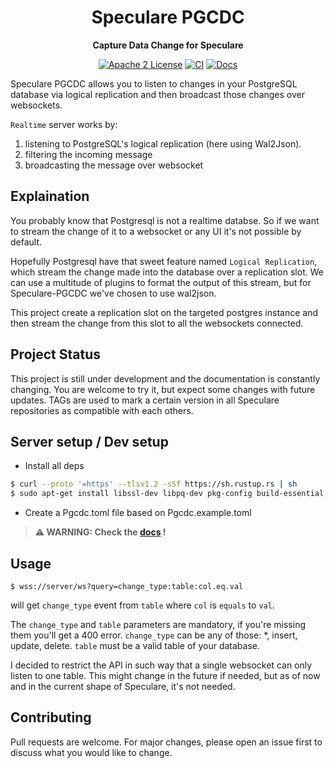 <div align="center">
  <h1>Speculare PGCDC</h1>
  <p>
    <strong>Capture Data Change for Speculare</strong>
  </p>
  <p>

[![Apache 2 License](https://img.shields.io/badge/license-Apache%202-blue.svg)](LICENSE)
[![CI](https://github.com/speculare-cloud/speculare-pgcdc/workflows/CI/badge.svg)](https://github.com/speculare-cloud/speculare-pgcdc/actions)
[![Docs](https://img.shields.io/badge/Docs-latest-green.svg)](https://docs.speculare.cloud)

  </p>
</div>

Speculare PGCDC allows you to listen to changes in your PostgreSQL database via logical replication and then broadcast those changes over websockets.

`Realtime` server works by:
1. listening to PostgreSQL's logical replication (here using Wal2Json).
2. filtering the incoming message
3. broadcasting the message over websocket

Explaination
--------------------------

You probably know that Postgresql is not a realtime databse. So if we want to stream the change of it to a websocket or any UI it's not possible by default.

Hopefully Postgresql have that sweet feature named `Logical Replication`, which stream the change made into the database over a replication slot. We can use a multitude of plugins to format the output of this stream, but for Speculare-PGCDC we've chosen to use wal2json.

This project create a replication slot on the targeted postgres instance and then stream the change from this slot to all the websockets connected.

Project Status
--------------------------

This project is still under development and the documentation is constantly changing. 
You are welcome to try it, but expect some changes with future updates. 
TAGs are used to mark a certain version in all Speculare repositories as compatible with each others.

Server setup / Dev setup
--------------------------

- Install all deps
```bash
$ curl --proto '=https' --tlsv1.2 -sSf https://sh.rustup.rs | sh
$ sudo apt-get install libssl-dev libpq-dev pkg-config build-essential
```

- Create a Pgcdc.toml file based on Pgcdc.example.toml

> **⚠ WARNING: Check the [docs](https://docs.speculare.cloud) !**

Usage
--------------------------

```
$ wss://server/ws?query=change_type:table:col.eq.val
```
will get `change_type` event from `table` where `col` is `equals` to `val`.

The `change_type` and `table` parameters are mandatory, if you're missing them you'll get a 400 error.
`change_type` can be any of those: *, insert, update, delete.
`table` must be a valid table of your database.

I decided to restrict the API in such way that a single websocket can only listen to one table. 
This might change in the future if needed, but as of now and in the current shape of Speculare, it's not needed.

Contributing
--------------------------

Pull requests are welcome. For major changes, please open an issue first to discuss what you would like to change.
